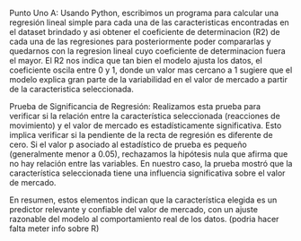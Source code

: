 Punto Uno A:
Usando Python, escribimos un programa para calcular una regresión lineal simple para cada una de las caracteristicas encontradas en el dataset brindado y asi obtener el coeficiente de determinacion (R2) de cada una de las regresiones para posteriormente poder compararlas y quedarnos con la regresion lineal cuyo coeficiente de determinacion fuera el mayor.
El R2 nos indica que tan bien el modelo ajusta los datos, el coeficiente oscila entre 0 y 1, donde un valor mas cercano a 1 sugiere que el modelo explica gran parte de la variabilidad en el valor de mercado a partir de la caracteristica seleccionada.

Prueba de Significancia de Regresión:
Realizamos esta prueba para verificar si la relación entre la característica seleccionada (reacciones de movimiento) y el valor de mercado es estadísticamente significativa. Esto implica verificar si la pendiente de la recta de regresión es diferente de cero. Si el valor p asociado al estadístico de prueba es pequeño (generalmente menor a 0.05), rechazamos la hipótesis nula que afirma que no hay relación entre las variables. En nuestro caso, la prueba mostró que la característica seleccionada tiene una influencia significativa sobre el valor de mercado.

En resumen, estos elementos indican que la característica elegida es un predictor relevante y confiable del valor de mercado, con un ajuste razonable del modelo al comportamiento real de los datos. (podria hacer falta meter info sobre R)
